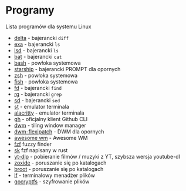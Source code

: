 # Programy

Lista programów dla systemu Linux

- [delta](https://github.com/dandavison/delta) - bajerancki `diff`
- [exa](https://the.exa.website) - bajerancki `ls`
- [lsd](https://github.com/Peltoche/lsd) - bajerancki `ls`
- [bat](https://github.com/sharkdp/bat) - bajerancki `cat`
- [bash](https://www.gnu.org/software/bash) - powłoka systemowa
- [starship](https://starship.rs) - bajerancki PROMPT dla opornych
- [zsh](https://www.zsh.org) - powłoka systemowa
- [fish](https://fishshell.com) - powłoka systemowa
- [fd](https://github.com/sharkdp/fd) - bajerancki `find`
- [rg](https://github.com/BurntSushi/ripgrep) - bajerancki `grep`
- [sd](https://github.com/chmln/sd) - bajerancki `sed`
- [st](https://st.suckless.org/) - emulator terminala
- [alacritty](https://github.com/alacritty/alacritty) - emulator terminala
- [gh](https://cli.github.com/) - oficjalny klient Github CLI
- [dwm](https://dwm.suckless.org) - tiling window manager
- [dwm-flexipatch](https://github.com/bakkeby/dwm-flexipatch) - DWM dla opornych
- [awesome wm](https://awesomewm.org/) - Awesome WM
- [fzf](https://github.com/junegunn/fzf) fuzzy finder
- [sk](https://github.com/lotabout/skim) fzf napisany w rust
- [yt-dlp](https://github.com/yt-dlp/yt-dlp) - pobieranie filmów / muzyki z YT, szybsza wersja youtube-dl
- [zoxide](https://github.com/ajeetdsouza/zoxide) - poruszanie się po katalogach
- [broot](https://github.com/Canop/broot) - poruszanie się po katalogach
- [lf](https://github.com/gokcehan/lf) - terminalowy menadżer plików
- [gocryptfs](https://github.com/rfjakob/gocryptfs) - szyfrowanie plików
